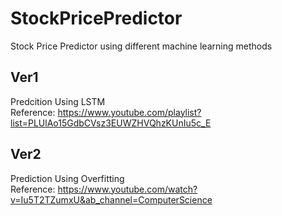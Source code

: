 # StockPricePredictor
Stock Price Predictor using different machine learning methods

## Ver1
Predcition Using LSTM<br />
Reference: https://www.youtube.com/playlist?list=PLUlAo15GdbCVsz3EUWZHVQhzKUnIu5c_E <br />


## Ver2
Prediction Using Overfitting<br />
Reference: https://www.youtube.com/watch?v=Iu5T2TZumxU&ab_channel=ComputerScience
